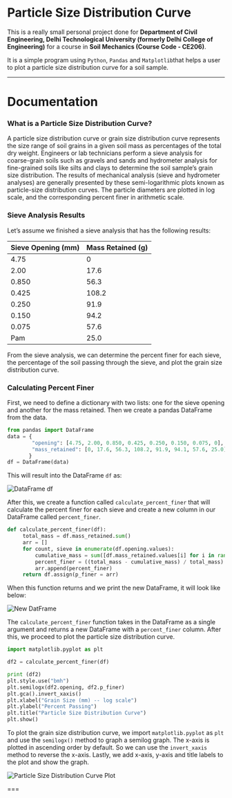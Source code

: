 # Particle Size Distribution Curve

This is a really small personal project done for **Department of Civil Engineering, Delhi Technological University (formerly Delhi College of Engineering)** for a course in **Soil Mechanics (Course Code - CE206)**.

It is a simple program using ```Python```, ```Pandas``` and ```Matplotlib```that helps a user to plot a particle size distribution curve for a soil sample.

---

# Documentation

### What is a Particle Size Distribution Curve?

A particle size distribution curve or grain size distribution curve represents the size range of soil grains in a given soil mass as percentages of the total dry weight. Engineers or lab technicians perform a sieve analysis for coarse-grain soils such as gravels and sands and hydrometer analysis for fine-grained soils like silts and clays to determine the soil sample’s grain size distribution. The results of mechanical analysis (sieve and hydrometer analyses) are generally presented by these semi-logarithmic plots known as particle-size distribution curves. The particle diameters are plotted in log scale, and the corresponding percent finer in arithmetic scale. 

### Sieve Analysis Results

Let’s assume we finished a sieve analysis that has the following results:

|Sieve Opening (mm) |Mass Retained (g) |
|-------------------| ---------------- |
|4.75|0|
|2.00|17.6|
|0.850|56.3|
|0.425|108.2|
|0.250|91.9|
|0.150|94.2|
|0.075|57.6|
|Pam|25.0|

From the sieve analysis, we can determine the percent finer for each sieve, the percentage of the soil passing through the sieve, and plot the grain size distribution curve.

### Calculating Percent Finer

First, we need to define a dictionary with two lists: one for the sieve opening and another for the mass retained. Then we create a pandas DataFrame from the data.

```python
from pandas import DataFrame
data = {
        "opening": [4.75, 2.00, 0.850, 0.425, 0.250, 0.150, 0.075, 0],
        "mass_retained": [0, 17.6, 56.3, 108.2, 91.9, 94.1, 57.6, 25.0]
       }
df = DataFrame(data)
```

This will result into the DataFrame ```df``` as:

![DataFrame df](https://user-images.githubusercontent.com/53916781/121565707-594c0400-ca3a-11eb-9058-48e8faa2e0cd.png)

After this, we create a function called ```calculate_percent_finer``` that will calculate the percent finer for each sieve and create a new column in our DataFrame called ```percent_finer```.

```python
def calculate_percent_finer(df):
     total_mass = df.mass_retained.sum()
     arr = []
     for count, sieve in enumerate(df.opening.values):
         cumulative_mass = sum([df.mass_retained.values[i] for i in range(count + 1)])
         percent_finer = ((total_mass - cumulative_mass) / total_mass) * 100
         arr.append(percent_finer)
     return df.assign(p_finer = arr)
```     

When this function returns and we print the new DataFrame, it will look like below:

![New DatFrame](https://user-images.githubusercontent.com/53916781/121566080-c5c70300-ca3a-11eb-8cd5-bd815c9081fc.png)

The ```calculate_percent_finer``` function takes in the DataFrame as a single argument and returns a new DataFrame with a ```percent_finer``` column. After this, we proceed to plot the particle size distribution curve.

```python
import matplotlib.pyplot as plt

df2 = calculate_percent_finer(df)

print (df2) 
plt.style.use("bmh")
plt.semilogx(df2.opening, df2.p_finer)
plt.gca().invert_xaxis()
plt.xlabel("Grain Size (mm) -- log scale")
plt.ylabel("Percent Passing")
plt.title("Particle Size Distribution Curve")
plt.show()
```

To plot the grain size distribution curve, we import ```matplotlib.pyplot``` as ```plt``` and use the ```semilogx()``` method to graph a semilog graph. The x-axis is plotted in ascending order by default. So we can use the ```invert_xaxis``` method to reverse the x-axis. Lastly, we add x-axis, y-axis and title labels to the plot and show the graph.

![Particle Size Distribution Curve Plot](https://user-images.githubusercontent.com/53916781/121566831-85b45000-ca3b-11eb-8413-7f580fedc64e.png)

===
